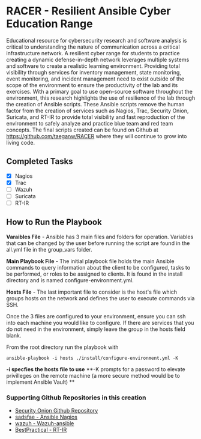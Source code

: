 # RACER - Resilient Ansible Cyber Education Range
Educational resource for cybersecurity research and software analysis is critical to understanding the nature of communication across a critical infrastructure network. A resilient cyber range for students to practice creating a dynamic defense-in-depth network leverages multiple systems and software to create a realistic learning environment. Providing total visibility through services for inventory management, state monitoring, event monitoring, and incident management need to exist outside of the scope of the environment to ensure the productivity of the lab and its exercises. With a primary goal to use open-source software throughout the environment, this research highlights the use of resilience of the lab through the creation of Ansible scripts. These Ansible scripts remove the human factor from the creation of services such as Nagios, Trac, Security Onion, Suricata, and RT-IR to provide total visibility and fast reproduction of the environment to safely analyze and practice blue team and red team concepts. The final scripts created can be found on Github at https://github.com/taeganw/RACER where they will continue to grow into living code.

## Completed Tasks
- [x] Nagios
- [x] Trac
- [ ] Wazuh
- [ ] Suricata
- [ ] RT-IR

## How to Run the Playbook
**Varaibles File** - Ansible has 3 main files and folders for operation. Variables that can be changed by the user before running the script are found in the all.yml file in the group\_vars folder.

**Main Playbook File** - The initial playbook file holds the main Ansible commands to query information about the client to be configured, tasks to be performed, or roles to be assigned to clients. It is found in the install directory and is named configure-environment.yml.

**Hosts File** - The last important file to consider is the host's file which groups hosts on the network and defines the user to execute commands via SSH.

Once the 3 files are configured to your environment, ensure you can ssh into each machine you would like to configure. If there are services that you do not need in the environment, simply leave the group in the hosts field blank.

From the root directory run the playbook with
```
ansible-playbook -i hosts ./install/configure-environment.yml -K
```
**-i specfies the hosts file to use**
**-K prompts for a password to elevate privilleges on the remote machine (a more secure method would be to implement Ansible Vault) **

### Supporting Github Repositories in this creation ###
- [Security Onion Github Repository](https://github.com/Security-Onion-Solutions/security-onion)
- [sadsfae - Ansible Nagios](https://github.com/sadsfae/ansible-nagios)
- [wazuh - Wazuh-ansible](https://github.com/wazuh/wazuh-ansible)
- [BestPractical - RT-IR](https://github.com/bestpractical/rtir)


